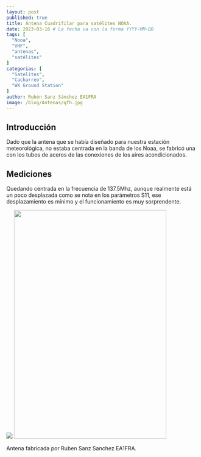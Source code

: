 ```yaml
---
layout: post
published: true
title: Antena Cuadrifilar para satélites NOAA.
date: 2023-03-16 # La fecha va con la forma YYYY-MM-DD
tags: [
  "Nooa",
  "VHF",
  "antenas",
  "satélites"
]
categorias: [
  "Satelites",
  "Cacharreo",
  "WX Ground Station"
]
author: Rubén Sanz Sánchez EA1FRA
image: /blog/Antenas/qfh.jpg
---
```


## Introducción

Dado que la antena que se había diseñado para nuestra estación meteorológica, no estaba centrada en la banda de los Noaa, se fabricó una con los tubos de aceros de las conexiones de los aires acondicionados.


## Mediciones
Quedando centrada en la frecuencia de 137.5Mhz, aunque realmente está un poco desplazada como se nota en los parámetros S11, ese desplazamiento es mínimo y el funcionamiento es muy sorprendente.


![](/blog/Antenas/qfh1.png )
<img src="/blog/Antenas/qfh2.jpg" width="400" height="600">

Antena fabricada por Ruben Sanz Sanchez EA1FRA.
